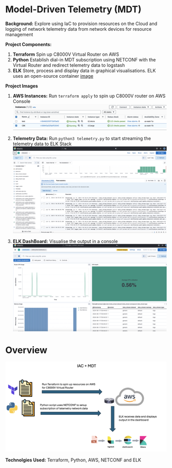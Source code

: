 # Model-Driven Telemetry (MDT)

**Background:** Explore using IaC to provision resources on the Cloud and logging of network telemetry data from network devices for resource management 
<br/>

**Project Components:** 
1. **Terraform** Spin up C8000V Virtual Router on AWS
2. **Python** Establish dial-in MDT subscription using NETCONF with the Virtual Router and redirect telemetry data to logstash
3. **ELK** Store, process and display data in graphical visualisations. ELK uses an open-source container [image](https://github.com/deviantony/docker-elk)
   
**Project Images**<br />

1. **AWS Instances:** Run `terraform apply` to spin up C8000V router on AWS Console
![App Interface Diagram](https://github.com/jiajiacisco/NetOps/blob/main/MDT/images/b.png)

2. **Telemetry Data:** Run `python3 telemetry.py` to start streaming the telemetry data to ELK Stack
![App Interface Diagram](https://github.com/jiajiacisco/NetOps/blob/main/MDT/images/c.png)

3. **ELK DashBoard:** Visualise the output in a console
![App Interface Diagram](https://github.com/jiajiacisco/NetOps/blob/main/MDT/images/d.png)

# Overview <br />
![Overall Block Diagram](https://github.com/jiajiacisco/NetOps/blob/main/MDT/images/a.png)

**Technolgies Used:** 
Terraform, Python, AWS, NETCONF and ELK



